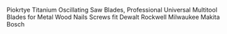 Piokrtye Titanium Oscillating Saw Blades, Professional Universal Multitool Blades for Metal Wood Nails Screws fit Dewalt Rockwell Milwaukee Makita Bosch
